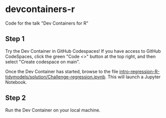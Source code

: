# devcontainers-r
Code for the talk "Dev Containers for R"

## Step 1

Try the Dev Container in GitHub Codespaces! If you have access to GitHub CodeSpaces, click the green "Code <>" button at the top right, and then select "Create codespace on main".

Once the Dev Container has started, browse to the file [intro-regression-R-tidymodels/solution/Challenge-regression.ipynb](intro-regression-R-tidymodels/solution/Challenge-regression.ipynb). This will launch a Jupyter Notebook.

## Step 2

Run the Dev Container on your local machine. 

